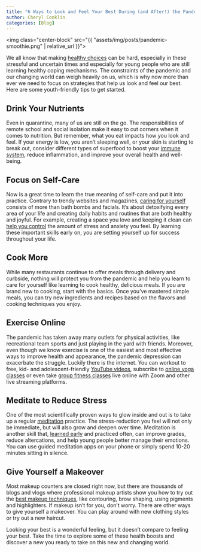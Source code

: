 ```yaml
---
title: "6 Ways to Look and Feel Your Best During (and After!) the Pandemic"
author: Cheryl Conklin
categories: [Blog]
---
```


<img class="center-block" src="{{ "assets/img/posts/pandemic-smoothie.png" | relative_url }}">

We all know that making [healthy choices][1] can be hard, especially in these stressful and uncertain
times and especially for young people who are still learning healthy coping mechanisms. The
constraints of the pandemic and our changing world can weigh heavily on us, which is why now more
than ever we need to focus on strategies that help us look and feel our best. Here are some
youth-friendly tips to get started.

[1]: https://www.psychologytoday.com/us/blog/the-blame-game/201707/making-healthy-choices

## Drink Your Nutrients

Even in quarantine, many of us are still on the go. The responsibilities of remote school and
social isolation make it easy to cut corners when it comes to nutrition. But remember, what you
eat impacts how you look and feel. If your energy is low, you aren’t sleeping well, or your skin
is starting to break out, consider different types of superfood to boost your [immune system][2],
reduce inflammation, and improve your overall health and well-being.

[2]: https://www.zmescience.com/medicine/superfoods-immune-system-023/

## Focus on Self-Care

Now is a great time to learn the true meaning of self-care and put it into practice. Contrary to
trendy websites and magazines, [caring for yourself][3] consists of more than bath bombs and facials.
It’s about detoxifying every area of your life and creating daily habits and routines that are
both healthy and joyful. For example, creating a space you love and keeping it clean can [help you
control][4] the amount of stress and anxiety you feel. By learning these important skills early on,
you are setting yourself up for success throughout your life.

[3]: https://projectmhea.org/learn%20more/2019/01/12/self-care.html
[4]: https://www.redfin.com/blog/clearing-bad-energy-from-your-home/

## Cook More

While many restaurants continue to offer meals through delivery and curbside, nothing will protect
you from the pandemic and help you learn to care for yourself like learning to cook healthy,
delicious meals. If you are brand new to cooking, start with the basics. Once you’ve mastered
simple meals, you can try new ingredients and recipes based on the flavors and cooking techniques
you enjoy.

## Exercise Online

The pandemic has taken away many outlets for physical activities, like recreational team sports
and just playing in the yard with friends. Moreover, even though we know exercise is one of the
easiest and most effective ways to improve health and appearance, the pandemic depression can
exacerbate the struggle. Luckily there is the internet. You can workout to free, kid- and
adolescent-friendly [YouTube videos][5], subscribe to [online yoga classes][6] or even take [group fitness
classes][7] live online with Zoom and other live streaming platforms.

[5]: https://www.cnet.com/health/youtube-fitness-channels-for-getting-in-shape/
[6]: https://www.verywellfit.com/best-online-yoga-classes-3567242
[7]: https://www.today.com/health/miss-gym-yoga-hiit-social-distance-dancing-stream-these-workout-t176820

## Meditate to Reduce Stress

One of the most scientifically proven ways to glow inside and out is to take up a regular
[meditation][8] practice. The stress-reduction you feel will not only be immediate, but will also grow
and deepen over time. Meditation is another skill that, [learned early][9] and practiced often, can
improve grades, reduce altercations, and help young people better manage their emotions. You can
use guided meditation apps on your phone or simply spend 10-20 minutes sitting in silence.

[8]: https://www.enlightenpress.com.au/post/2020/03/02/the-purpose-of-mindfulness
[9]: https://ptaourchildren.org/meditation-not-detention/

## Give Yourself a Makeover

Most makeup counters are closed right now, but there are thousands of blogs and vlogs where
professional makeup artists show you how to try out the [best makeup techniques][10], like
contouring, brow shaping, using pigments and highlighters. If makeup isn’t for you, don’t worry.
There are other ways to give yourself a makeover. You can play around with new clothing styles or
try out a new haircut.

[10]: https://www.beautybay.com/edited/makeup-techniques-practice-lockdown/

Looking your best is a wonderful feeling, but it doesn’t compare to feeling your best. Take the
time to explore some of these health boosts and discover a new you ready to take on this new and
changing world.
